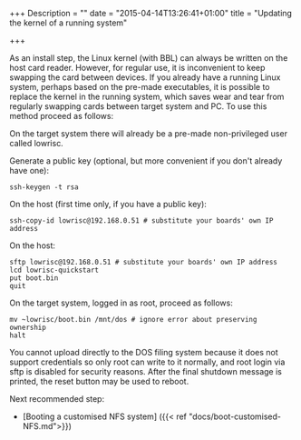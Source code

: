+++
Description = ""
date = "2015-04-14T13:26:41+01:00"
title = "Updating the kernel of a running system"

+++

As an install step, the Linux kernel (with BBL) can always be written on the host card reader. However,
for regular use, it is inconvenient to keep swapping the card between devices.
If you already have a running Linux system, perhaps based on the pre-made
executables, it is possible to replace the kernel in the running system, which saves wear and tear from
regularly swapping cards between target system and PC. To use this method proceed as follows:

On the target system there will already be a pre-made non-privileged user called lowrisc.

Generate a public key (optional, but more convenient if you don't already have one):

    ssh-keygen -t rsa
   
On the host (first time only, if you have a public key):

    ssh-copy-id lowrisc@192.168.0.51 # substitute your boards' own IP address

On the host:

    sftp lowrisc@192.168.0.51 # substitute your boards' own IP address
    lcd lowrisc-quickstart
    put boot.bin
    quit

On the target system, logged in as root, proceed as follows:

    mv ~lowrisc/boot.bin /mnt/dos # ignore error about preserving ownership
    halt

You cannot upload directly to the DOS filing system because it does not support credentials so only
root can write to it normally, and root login via sftp is disabled for security reasons. After the final
shutdown message is printed, the reset button may be used to reboot.

Next recommended step:

* [Booting a customised NFS system] ({{< ref "docs/boot-customised-NFS.md">}})
